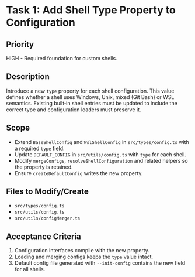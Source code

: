 # Task 1: Add Shell Type Property to Configuration

## Priority
HIGH - Required foundation for custom shells.

## Description
Introduce a new `type` property for each shell configuration. This value defines whether a shell uses Windows, Unix, mixed (Git Bash) or WSL semantics. Existing built‑in shell entries must be updated to include the correct type and configuration loaders must preserve it.

## Scope
- Extend `BaseShellConfig` and `WslShellConfig` in `src/types/config.ts` with a required `type` field.
- Update `DEFAULT_CONFIG` in `src/utils/config.ts` with `type` for each shell.
- Modify `mergeConfigs`, `resolveShellConfiguration` and related helpers so the property is retained.
- Ensure `createDefaultConfig` writes the new property.

## Files to Modify/Create
- `src/types/config.ts`
- `src/utils/config.ts`
- `src/utils/configMerger.ts`

## Acceptance Criteria
1. Configuration interfaces compile with the new property.
2. Loading and merging configs keeps the `type` value intact.
3. Default config file generated with `--init-config` contains the new field for all shells.
